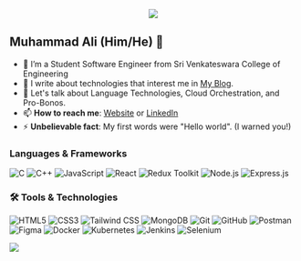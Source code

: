 <p align="center"><img src="https://i.imgur.com/A6bWGFl.gif"/></p>

## Muhammad Ali (Him/He) 🌻
- 🔭 I’m a Student Software Engineer from Sri Venkateswara College of Engineering
- 👯 I write about technologies that interest me in [My Blog](https://thekrishna.in/blogs).
- 💬 Let's talk about Language Technologies, Cloud Orchestration, and Pro-Bonos.
- 📫 **How to reach me**: [Website](https://thekrishna.in/) or [LinkedIn](https://linkedin.com/in/krishnaalagiri/)
- ⚡ **Unbelievable fact**: My first words were "Hello world". (I warned you!)


### Languages & Frameworks
![C](https://img.shields.io/badge/-C-000?logo=c&logoColor=white&style=for-the-badge)
![C++](https://img.shields.io/badge/-C++-000?logo=cplusplus&logoColor=white&style=for-the-badge)
![JavaScript](https://img.shields.io/badge/-JavaScript-000?logo=javascript&logoColor=F7DF1E&style=for-the-badge)
![React](https://img.shields.io/badge/-React-000?logo=react&logoColor=61DAFB&style=for-the-badge)
![Redux Toolkit](https://img.shields.io/badge/-Redux%20Toolkit-000?logo=redux&logoColor=764ABC&style=for-the-badge)
![Node.js](https://img.shields.io/badge/-Node.js-000?logo=node.js&logoColor=339933&style=for-the-badge)
![Express.js](https://img.shields.io/badge/-Express.js-000?logo=express&logoColor=white&style=for-the-badge)



### 🛠 Tools & Technologies

![HTML5](https://img.shields.io/badge/-HTML5-000?logo=html5&logoColor=E34F26&style=for-the-badge)
![CSS3](https://img.shields.io/badge/-CSS3-000?logo=css3&logoColor=1572B6&style=for-the-badge)
![Tailwind CSS](https://img.shields.io/badge/-Tailwind%20CSS-000?logo=tailwind-css&logoColor=38B2AC&style=for-the-badge)
![MongoDB](https://img.shields.io/badge/-MongoDB-000?logo=mongodb&logoColor=47A248&style=for-the-badge)
![Git](https://img.shields.io/badge/-Git-000?logo=git&logoColor=F05032&style=for-the-badge)
![GitHub](https://img.shields.io/badge/-GitHub-000?logo=github&logoColor=white&style=for-the-badge)
![Postman](https://img.shields.io/badge/-Postman-000?logo=postman&logoColor=FF6C37&style=for-the-badge)
![Figma](https://img.shields.io/badge/-Figma-000?logo=figma&logoColor=F24E1E&style=for-the-badge)
![Docker](https://img.shields.io/badge/-Docker-000?logo=docker&logoColor=2496ED&style=for-the-badge)
![Kubernetes](https://img.shields.io/badge/-Kubernetes-000?logo=kubernetes&logoColor=326CE5&style=for-the-badge)
![Jenkins](https://img.shields.io/badge/-Jenkins-000?logo=jenkins&logoColor=D24939&style=for-the-badge)
![Selenium](https://img.shields.io/badge/-Selenium-000?logo=selenium&logoColor=43B02A&style=for-the-badge)



<img src="https://imgur.com/rilHVxA.png"/>

